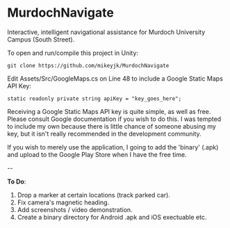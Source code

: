 MurdochNavigate
===============

Interactive, intelligent navigational assistance for Murdoch University Campus (South Street).



To open and run/compile this project in Unity:

    git clone https://github.com/mikeyjk/MurdochNavigate

Edit Assets/Src/GoogleMaps.cs on Line 48 to include a Google Static Maps API Key:

    static readonly private string apiKey = "key_goes_here";

Receiving a Google Static Maps API key is quite simple, as well as free. Please consult Google documentation if you wish to do this. I was tempted to include my own because there is little chance of someone abusing my key, but it isn't really recommended in the development community.

If you wish to merely use the application, I going to add the 'binary' (.apk) and upload to the Google Play Store when I have the free time.

--

**To Do**:

1) Drop a marker at certain locations (track parked car).
2) Fix camera's magnetic heading.
3) Add screenshots / video demonstration.
4) Create a binary directory for Android .apk and iOS exectuable etc.
